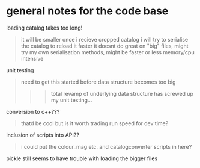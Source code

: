 # general notes for the code base

loading catalog takes too long!
>   it will be smaller once i recieve cropped catalog
>   i will try to serialise the catalog to reload it faster
>	it doesnt do great on "big" files, might try my own serialisation methods, might be faster or less memory/cpu intensive

unit testing
>	need to get this started before data structure becomes too big
>>>	total revamp of underlying data structure has screwed up my unit testing...

conversion to c++???
>	thatd be cool but is it worth trading run speed for dev time?

inclusion of scripts into API??
>	i could put the colour_mag etc. and catalogconverter scripts in here?

pickle still seems to have trouble with loading the bigger files
